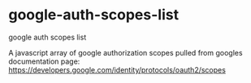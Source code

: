 # google-auth-scopes-list
google auth scopes list

A javascript array of google authorization scopes pulled from googles documentation page:
https://developers.google.com/identity/protocols/oauth2/scopes
